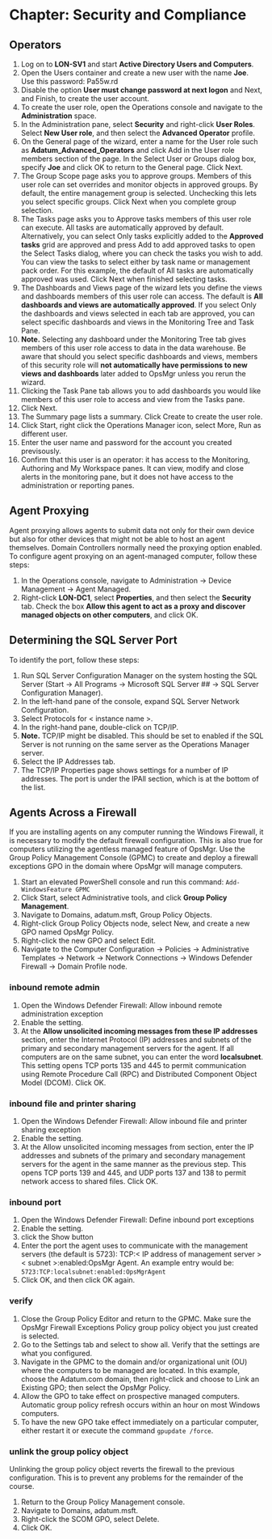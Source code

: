 # Chapter: Security and Compliance


## Operators
1. Log on to **LON-SV1** and start **Active Directory Users and Computers**.
1. Open the Users container and create a new user with the name **Joe**. Use this password: Pa55w.rd
1. Disable the option **User must change password at next logon** and Next, and Finish, to create the user account.
1. To create the user role, open the Operations console and navigate to the **Administration** space.
1. In the Administration pane, select **Security** and right-click **User Roles**. Select **New User role**, and then select the **Advanced Operator** profile.
1. On the General page of the wizard, enter a name for the User role such as **Adatum_Advanced_Operators** and click Add in the User role members section of the page. In the Select User or Groups dialog box, specify **Joe** and click OK to return to the General page. Click Next.
1. The Group Scope page asks you to approve groups. Members of this user role can set overrides and monitor objects in approved groups. By default, the entire management group is selected. Unchecking this lets you select specific groups. Click Next when you complete group selection.
1. The Tasks page asks you to Approve tasks members of this user role can execute. All tasks are automatically approved by default. Alternatively, you can select Only tasks explicitly added to the **Approved tasks** grid are approved and press Add to add approved tasks to open the Select Tasks dialog, where you can check the tasks you wish to add. You can view the tasks to select either by task name or management pack order. For this example, the default of All tasks are automatically approved was used. Click Next when finished selecting tasks.
1. The Dashboards and Views page of the wizard lets you define the views and dashboards members of this user role can access. The default is **All dashboards and views are automatically approved**. If you select Only the dashboards and views selected in each tab are approved, you can select specific dashboards and views in the Monitoring Tree and Task Pane.
1. **Note.** Selecting any dashboard under the Monitoring Tree tab gives members of this user role access to data in the data warehouse. Be aware that should you select specific dashboards and views, members of this security role will **not automatically have permissions to new views and dashboards** later added to OpsMgr unless you rerun the wizard. 
1. Clicking the Task Pane tab allows you to add dashboards you would like members of this user role to access and view from the Tasks pane. 
1. Click Next.
1. The Summary page lists a summary. Click Create to create the user role.
1. Click Start, right click the Operations Manager icon, select More, Run as different user.
1. Enter the user name and password for the account you created previsously.
1. Confirm that this user is an operator: it has access to the Monitoring, Authoring and My Workspace panes. It can view, modify and close alerts in the monitoring pane, but it does not have access to the administration or reporting panes.


## Agent Proxying
Agent proxying allows agents to submit data not only for their own device but also for other devices that might not be able to host an agent themselves. Domain Controllers normally need the proxying option enabled. To configure agent proxying on an agent-managed computer, follow these steps:
1. In the Operations console, navigate to Administration -> Device Management -> Agent Managed.
1. Right-click **LON-DC1**, select **Properties**, and then select the **Security** tab. Check the box **Allow this agent to act as a proxy and discover managed objects on other computers**, and click OK.


## Determining the SQL Server Port
To identify the port, follow these steps:
1. Run SQL Server Configuration Manager on the system hosting the SQL Server (Start -> All Programs -> Microsoft SQL Server ## -> SQL Server Configuration Manager).
1. In the left-hand pane of the console, expand SQL Server Network Configuration.
1. Select Protocols for < instance name >.
1. In the right-hand pane, double-click on TCP/IP.
1. **Note.** TCP/IP might be disabled. This should be set to enabled if the SQL Server is not running on the same server as the Operations Manager server.
1. Select the IP Addresses tab.
1. The TCP/IP Properties page shows settings for a number of IP addresses. The port is under the IPAll section, which is at the bottom of the list.


## Agents Across a Firewall
If you are installing agents on any computer running the Windows Firewall, it is necessary to modify the default firewall configuration. This is also true for computers utilizing the agentless managed feature of OpsMgr. Use the Group Policy Management Console (GPMC) to create and deploy a firewall exceptions GPO in the domain where OpsMgr will manage computers.
1. Start an elevated PowerShell console and run this command: ```Add-WindowsFeature GPMC```
1. Click Start, select Administrative tools, and click **Group Policy Management**.
1. Navigate to Domains, adatum.msft, Group Policy Objects.
1. Right-click Group Policy Objects node, select New, and create a new GPO named OpsMgr Policy.
1. Right-click the new GPO and select Edit.
1. Navigate to the Computer Configuration -> Policies -> Administrative Templates -> Network -> Network Connections -> Windows Defender Firewall -> Domain Profile node.

### inbound remote admin
1. Open the Windows Defender Firewall: Allow inbound remote administration exception
1. Enable the setting.
1. At the **Allow unsolicited incoming messages from these IP addresses** section, enter the Internet Protocol (IP) addresses and subnets of the primary and secondary management servers for the agent. If all computers are on the same subnet, you can enter the word **localsubnet**. This setting opens TCP ports 135 and 445 to permit communication using Remote Procedure Call (RPC) and Distributed Component Object Model (DCOM). Click OK.

### inbound file and printer sharing
1. Open the Windows Defender Firewall: Allow inbound file and printer sharing exception
1. Enable the setting.
1. At the Allow unsolicited incoming messages from section, enter the IP addresses and subnets of the primary and secondary management servers for the agent in the same manner as the previous step. This opens TCP ports 139 and 445, and UDP ports 137 and 138 to permit network access to shared files. Click OK.

### inbound port
1. Open the Windows Defender Firewall: Define inbound port exceptions
1. Enable the setting.
1. click the Show button
1. Enter the port the agent uses to communicate with the management servers (the default is 5723): TCP:< IP address of management server >< subnet >:enabled:OpsMgr Agent. An example entry would be:
```5723:TCP:localsubnet:enabled:OpsMgrAgent```
1. Click OK, and then click OK again.

### verify
1. Close the Group Policy Editor and return to the GPMC. Make sure the OpsMgr Firewall Exceptions Policy group policy object you just created is selected.
1. Go to the Settings tab and select to show all. Verify that the settings are what you configured.
1. Navigate in the GPMC to the domain and/or organizational unit (OU) where the computers to be managed are located. In this example, choose the Adatum.com domain, then right-click and choose to Link an Existing GPO; then select the OpsMgr Policy.
1. Allow the GPO to take effect on prospective managed computers. Automatic group policy refresh occurs within an hour on most Windows computers.
1. To have the new GPO take effect immediately on a particular computer, either restart it or execute the command ```gpupdate /force```.

### unlink the group policy object
Unlinking the group policy object reverts the firewall to the previous configuration. This is to prevent any problems for the remainder of the course.
1. Return to the Group Policy Management console.
1. Navigate to Domains, adatum.msft.
1. Right-click the SCOM GPO, select Delete.
1. Click OK.
